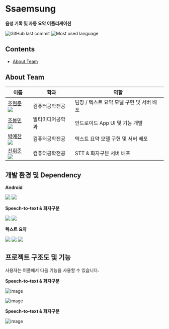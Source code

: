 # Ssaemsung
**음성 기록 및 자동 요약 어플리케이션**

![GitHub last commit](https://img.shields.io/github/last-commit/CSID-DGU/2021-2-OSSP1-Ssaemsung-4)
![Most used language](https://img.shields.io/github/languages/top/CSID-DGU/2021-2-OSSP1-Ssaemsung-4)



## Contents
* [About Team](#about-team)


## About Team


|이름|학과|역할|
|------|---|---|
|[조현준](https://github.com/chohj1111) [![](https://img.shields.io/badge/Github-chohj1111-blue?style=flat-square&logo=Github)](https://github.com/chohj1111)|컴퓨터공학전공|팀장 / 텍스트 요약 모델 구현 및 서버 배포|
|[조봉민](https://github.com/BongMinJo) [![](https://img.shields.io/badge/Github-BongMinJo-blue?style=flat-square&logo=Github)](https://github.com/BongMinJo)|멀티미디어공학과|안드로이드 App UI 및 기능 개발|
|[박예찬](https://github.com/eric9883) [![](https://img.shields.io/badge/Github-eric9883-blue?style=flat-square&logo=Github)](https://github.com/eric9883)|컴퓨터공학전공| 텍스트 요약 모델 구현 및 서버 배포|
|[전휘준](https://github.com/MatthewJeon) [![](https://img.shields.io/badge/Github-MatthewJeon-blue?style=flat-square&logo=Github)](https://github.com/MatthewJeon)|컴퓨터공학전공|STT & 화자구분 서버 배포|




## 개발 환경 및 Dependency 
**Android**

<a href="https://www.java.com/en/"><img src="https://img.shields.io/badge/-Java 11-007396?style=flat&logo=Java"></a> <a href="https://developer.android.com/"><img src="https://img.shields.io/badge/-Android 10-3DDC84?style=flat&logo=Android"></a> <br>

**Speech-to-text & 화자구분**

<img src="https://img.shields.io/badge/Spring_Boot-F2F4F9?style=flat-square&logo=spring-boot"> <img src="https://img.shields.io/badge/Google_Cloud_Platform-4285F4?style=flat-square&logo=google">

**텍스트 요약**

<img src="https://img.shields.io/badge/DJANGO-REST-ff1709?style=flat-square&logo=DJANGO"> <img src="https://img.shields.io/badge/huggingface-F5C518?style=flat-square"> <img src="https://img.shields.io/badge/Google_Cloud_Platform-4285F4?style=flat-square&logo=google">



## 프로젝트 구조도 및 기능
사용자는 어플에서 다음 기능을 사용할 수 있습니다.

**Speech-to-text & 화자구분**

![image](https://user-images.githubusercontent.com/58474921/146342816-94328ef5-b4b0-42e3-b9ae-463a4f1c43b4.png)

![image](https://user-images.githubusercontent.com/58474921/146342418-2232041d-7f89-4605-8e51-a456be777757.png)


**Speech-to-text & 화자구분**

![image](https://user-images.githubusercontent.com/58474921/146342906-8e66a430-e056-4150-b52e-2e35eab104a7.png)

